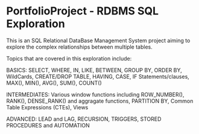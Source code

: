 # PortfolioProject - RDBMS SQL Exploration

This is an SQL Relational DataBase Management System project aiming to explore the complex relationships between multiple tables.

Topics that are covered in this exploration include:

BASICS: SELECT, WHERE, IN, LIKE, BETWEEN, GROUP BY, ORDER BY, WildCards, CREATE/DROP TABLE, HAVING, CASE, IF Statements/clauses, MAX(), MIN(), AVG(), SUM(), COUNT()

INTERMEDIATES: Various window functions including ROW_NUMBER(), RANK(), DENSE_RANK() and aggragate functions, PARTITION BY, Common Table Expressions (CTEs), Views

ADVANCED: LEAD and LAG, RECURSION, TRIGGERS, STORED PROCEDURES and AUTOMATION
